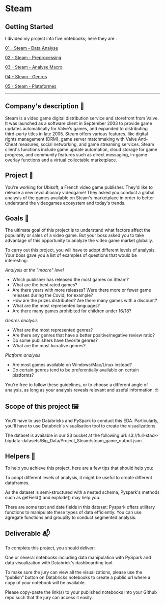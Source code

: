 # Steam


## Getting Started

I divided my project into five notebooks; here they are :

[01 - Steam - Data Analyse](https://databricks-prod-cloudfront.cloud.databricks.com/public/4027ec902e239c93eaaa8714f173bcfc/2610700761658415/28540761473366/4755248215121281/latest.html)

[02 - Steam - Preprocessing](https://databricks-prod-cloudfront.cloud.databricks.com/public/4027ec902e239c93eaaa8714f173bcfc/2610700761658415/2815462642633465/4755248215121281/latest.html)

[03 - Steam - Analyse Macro](https://databricks-prod-cloudfront.cloud.databricks.com/public/4027ec902e239c93eaaa8714f173bcfc/2610700761658415/28540761472926/4755248215121281/latest.html)

[04 - Steam - Genres](https://databricks-prod-cloudfront.cloud.databricks.com/public/4027ec902e239c93eaaa8714f173bcfc/2610700761658415/28540761473070/4755248215121281/latest.html)

[05 - Steam - Plateformes](https://databricks-prod-cloudfront.cloud.databricks.com/public/4027ec902e239c93eaaa8714f173bcfc/2610700761658415/28540761473214/4755248215121281/latest.html)

-----


## Company's description 📇

Steam is a video game digital distribution service and storefront from Valve. It was launched as a software client in September 2003 to provide game updates automatically for Valve's games, and expanded to distributing third-party titles in late 2005. Steam offers various features, like digital rights management (DRM), game server matchmaking with Valve Anti-Cheat measures, social networking, and game streaming services. Steam client's functions include game update automation, cloud storage for game progress, and community features such as direct messaging, in-game overlay functions and a virtual collectable marketplace.


## Project 🚧

You're working for Ubisoft, a French video game publisher. They'd like to release a new revolutionary videogame! They asked you conduct a global analysis of the games available on Steam's marketplace in order to better understand the videogames ecosystem and today's trends.


## Goals 🎯

The ultimate goal of this project is to understand what factors affect the popularity or sales of a video game. But your boss asked you to take advantage of this opportunity to analyze the video game market globally.

To carry out this project, you will have to adopt different levels of analysis. Your boss gave you a list of examples of questions that would be interesting:

*Analysis at the "macro" level*
- Which publisher has released the most games on Steam?
- What are the best rated games?
- Are there years with more releases? Were there more or fewer game releases during the Covid, for example?
- How are the prizes distributed? Are there many games with a discount?
- What are the most represented languages?
- Are there many games prohibited for children under 16/18?

*Genres analysis*
- What are the most represented genres?
- Are there any genres that have a better positive/negative review ratio?
- Do some publishers have favorite genres?
- What are the most lucrative genres?

*Platform analysis*
- Are most games available on Windows/Mac/Linux instead?
- Do certain genres tend to be preferentially available on certain platforms?

You're free to follow these guidelines, or to choose a different angle of analysis, as long as your analysis reveals relevant and useful information. 🤓


## Scope of this project 🖼️

You'll have to use Databricks and PySpark to conduct this EDA. Particularly, you'll have to use Databrick's visualisation tool to create the visualizations.

The dataset is available in our S3 bucket at the following url: s3://full-stack-bigdata-datasets/Big_Data/Project_Steam/steam_game_output.json.


## Helpers 🦮

To help you achieve this project, here are a few tips that should help you:

To adopt different levels of analysis, it might be useful to create different dataframes.

As the dataset is semi-structured with a nested schema, Pyspark's methods such as getField() and explode() may help you.

There are some text and date fields in this dataset: Pyspark offers utilitary functions to manipulate these types of data efficiently.
You can use agregate functions and groupBy to conduct segmented analysis.


## Deliverable 📬

To complete this project, you should deliver:

One or several notebooks including data manipulation with PySpark and data visualization with Databrick's dashboarding tool.

To make sure the jury can view all the visualizations, please use the "publish" button on Databricks notebooks to create a public url where a copy of your notebook will be available.

Please copy-paste the link(s) to your published notebooks into your Github repo such that the jury can access it easily.